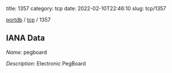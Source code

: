 title: 1357
category: tcp
date: 2022-02-10T22:46:10
slug: tcp/1357

[portdb](/) / [tcp](/category/tcp.html) / 1357


## IANA Data

_Name:_ pegboard

_Description:_ Electronic PegBoard

